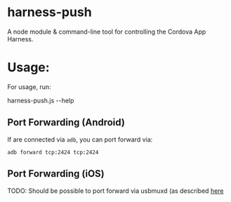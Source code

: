 # harness-push

A node module & command-line tool for controlling the Cordova App Harness.

# Usage:

For usage, run:

   harness-push.js --help

## Port Forwarding (Android)

If are connected via `adb`, you can port forward via:

    adb forward tcp:2424 tcp:2424

## Port Forwarding (iOS)

TODO: Should be possible to port forward via usbmuxd (as described [here](http://www.oodlestechnologies.com/blogs/Data-transfer-to-iOS-devices-from-PC-using-USB-cable--(using-USB-Multiplex-Daemon))
